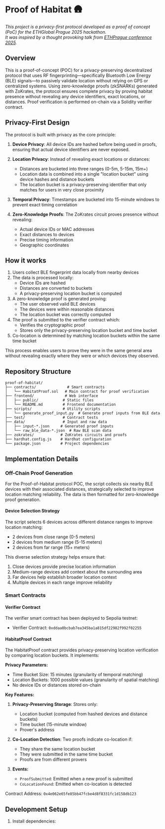 # Proof of Habitat 🛖

*This project is a privacy-first protocol developed as a proof of concept (PoC) for the ETHGlobal Prague 2025 hackathon. \
It was inspired by a thought provoking talk from [ETHPrague conference 2025](https://ethprague.com/schedule?talk=1009-proof-of-habitat-a-proposal-for-decentralized-wayfinding-and-local-first-community).*

## Overview

This is a proof-of-concept (POC) for a privacy-preserving decentralized protocol that uses RF fingerprinting—specifically Bluetooth Low Energy (BLE) signals—to passively validate location without relying on GPS or centralized systems. Using zero-knowledge proofs (zkSNARKs) generated with ZoKrates, the protocol ensures complete privacy by proving habitat presence without revealing any device identifiers, exact locations, or distances. Proof verification is performed on-chain via a Solidity verifier contract.

## Privacy-First Design

The protocol is built with privacy as the core principle:

1. **Device Privacy**: All device IDs are hashed before being used in proofs, ensuring that actual device identifiers are never exposed.

2. **Location Privacy**: Instead of revealing exact locations or distances:
   - Distances are bucketed into three ranges (0-5m, 5-15m, 15m+)
   - Location data is combined into a single "location bucket" using device hashes and distance buckets
   - The location bucket is a privacy-preserving identifier that only matches for users in very close proximity

3. **Temporal Privacy**: Timestamps are bucketed into 15-minute windows to prevent exact timing correlation

4. **Zero-Knowledge Proofs**: The ZoKrates circuit proves presence without revealing:
   - Actual device IDs or MAC addresses
   - Exact distances to devices
   - Precise timing information
   - Geographic coordinates

## How it works

1. Users collect BLE fingerprint data locally from nearby devices
2. The data is processed locally:
   - Device IDs are hashed
   - Distances are converted to buckets
   - A privacy-preserving location bucket is computed
3. A zero-knowledge proof is generated proving:
   - The user observed valid BLE devices
   - The devices were within reasonable distances
   - The location bucket was correctly computed
4. The proof is submitted to the verifier contract which:
   - Verifies the cryptographic proof
   - Stores only the privacy-preserving location bucket and time bucket
5. Co-location is determined by matching location buckets within the same time bucket

This process enables users to prove they were in the same general area without revealing exactly where they were or which devices they observed.

## Repository Structure

```
proof-of-habitat/
├── contracts/              # Smart contracts
│   └── HabitatProof.sol   # Main contract for proof verification
├── frontend/              # Web interface
│   ├── public/           # Static files
│   └── README.md         # Frontend documentation
├── scripts/              # Utility scripts
│   └── generate_proof_input.py  # Generate proof inputs from BLE data
├── test/                 # Contract tests
├── data/                 # Input and raw data
│   ├── input-*.json     # Generated proof inputs
│   └── raw_ble_data-*.json  # Raw BLE scan data
├── zokrates/            # ZoKrates circuits and proofs
├── hardhat.config.js    # Hardhat configuration
└── package.json         # Project dependencies
```

## Implementation Details

### Off-Chain Proof Generation

For the Proof-of-Habitat protocol POC, the script collects six nearby BLE devices with their associated distances, strategically selected to improve location matching reliability. The data is then formatted for zero-knowledge proof generation.

#### Device Selection Strategy
The script selects 6 devices across different distance ranges to improve location matching:
- 2 devices from close range (0-5 meters)
- 2 devices from medium range (5-15 meters)
- 2 devices from far range (15+ meters)

This diverse selection strategy helps ensure that:
1. Close devices provide precise location information
2. Medium-range devices add context about the surrounding area
3. Far devices help establish broader location context
4. Multiple devices in each range improve reliability

### Smart Contracts

#### Verifier Contract
The verifier smart contract has been deployed to Sepolia testnet:
- Verifier Contract: `0xddaa0bcbab7ea345ba1a815df22982f992f02255`

#### HabitatProof Contract
The HabitatProof contract provides privacy-preserving location verification by comparing location buckets. It implements:

**Privacy Parameters:**
- Time Bucket Size: 15 minutes (granularity of temporal matching)
- Location Buckets: 1000 possible values (granularity of spatial matching)
- No device IDs or distances stored on-chain

**Key Features:**
1. **Privacy-Preserving Storage**: Stores only:
   - Location bucket (computed from hashed devices and distance buckets)
   - Time bucket (15-minute window)
   - Prover's address

2. **Co-Location Detection**: Two proofs indicate co-location if:
   - They share the same location bucket
   - They were submitted in the same time bucket
   - Proofs are from different provers

3. **Events:**
   - `ProofSubmitted`: Emitted when a new proof is submitted
   - `CoLocationFound`: Emitted when co-location is detected

Contract Address: `0x4e062e65fe85bb47fcbe4d8f8331fc1d158db123`

## Development Setup

1. Install dependencies:
```